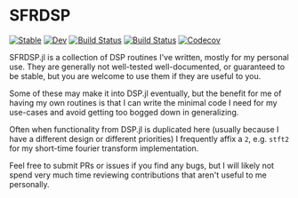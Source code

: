 # SFRDSP

[![Stable](https://img.shields.io/badge/docs-stable-blue.svg)](https://ssfrr.github.io/SFRDSP.jl/stable)
[![Dev](https://img.shields.io/badge/docs-dev-blue.svg)](https://ssfrr.github.io/SFRDSP.jl/dev)
[![Build Status](https://travis-ci.com/ssfrr/SFRDSP.jl.svg?branch=master)](https://travis-ci.com/ssfrr/SFRDSP.jl)
[![Build Status](https://ci.appveyor.com/api/projects/status/github/ssfrr/SFRDSP.jl?svg=true)](https://ci.appveyor.com/project/ssfrr/SFRDSP-jl)
[![Codecov](https://codecov.io/gh/ssfrr/SFRDSP.jl/branch/master/graph/badge.svg)](https://codecov.io/gh/ssfrr/SFRDSP.jl)

SFRDSP.jl is a collection of DSP routines I've written, mostly for my personal use. They are generally not well-tested well-documented, or guaranteed to be stable, but you are welcome to use them if they are useful to you.

Some of these may make it into DSP.jl eventually, but the benefit for me of having my own routines is that I can write the minimal code I need for my use-cases and avoid getting too bogged down in generalizing.

Often when functionality from DSP.jl is duplicated here (usually because I have a different design or different priorities) I frequently affix a `2`, e.g. `stft2` for my short-time fourier transform implementation.

Feel free to submit PRs or issues if you find any bugs, but I will likely not spend very much time reviewing contributions that aren't useful to me personally.
